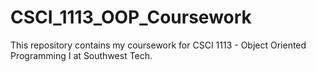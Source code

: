 # CSCI_1113_OOP_Coursework
This repository contains my coursework for CSCI 1113 - Object Oriented Programming I at Southwest Tech.
